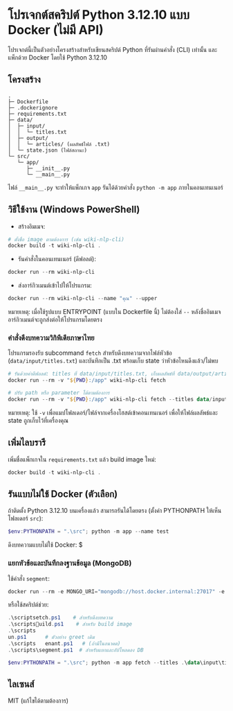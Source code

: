 # โปรเจกต์สคริปต์ Python 3.12.10 แบบ Docker (ไม่มี API)

โปรเจกต์นี้เป็นตัวอย่างโครงสร้างสำหรับเขียนสคริปต์ Python ที่รันผ่านคำสั่ง (CLI) เท่านั้น และแพ็กด้วย Docker โดยใช้ Python 3.12.10

## โครงสร้าง

```
.
├─ Dockerfile
├─ .dockerignore
├─ requirements.txt
├─ data/
│  ├─ input/
│  │  └─ titles.txt
│  ├─ output/
│  │  └─ articles/ (ผลลัพธ์ไฟล์ .txt)
│  └─ state.json (ไฟล์สถานะ)
└─ src/
   └─ app/
      ├─ __init__.py
      └─ __main__.py
```

ไฟล์ `__main__.py` จะทำให้แพ็กเกจ `app` รันได้ด้วยคำสั่ง `python -m app` ภายในคอนเทนเนอร์

## วิธีใช้งาน (Windows PowerShell)

- สร้างอิมเมจ:

```powershell
# ตั้งชื่อ image ตามต้องการ (เช่น wiki-nlp-cli)
docker build -t wiki-nlp-cli .
```

- รันคำสั่งในคอนเทนเนอร์ (ดีฟอลต์):

```powershell
docker run --rm wiki-nlp-cli
```

- ส่งอาร์กิวเมนต์เข้าไปให้โปรแกรม:

```powershell
docker run --rm wiki-nlp-cli --name "คุณ" --upper
```

หมายเหตุ: เมื่อใช้รูปแบบ ENTRYPOINT (แบบใน Dockerfile นี้) ไม่ต้องใส่ `--` หลังชื่ออิมเมจ อาร์กิวเมนต์จะถูกส่งต่อให้โปรแกรมโดยตรง

### คำสั่งดึงบทความวิกิพีเดียภาษาไทย

โปรแกรมรองรับ subcommand `fetch` สำหรับดึงบทความจากไฟล์หัวข้อ (`data/input/titles.txt`) และบันทึกเป็น .txt พร้อมเก็บ state ว่าหัวข้อไหนดึงแล้ว/ไม่พบ

```powershell
# รันด้วยค่าดีฟอลต์: titles ที่ data/input/titles.txt, เก็บผลลัพธ์ที่ data/output/articles และ state ที่ data/state.json
docker run --rm -v "${PWD}:/app" wiki-nlp-cli fetch

# ปรับ path หรือ parameter ได้ตามต้องการ
docker run --rm -v "${PWD}:/app" wiki-nlp-cli fetch --titles data/input/titles.txt --out-dir data/output/articles --state data/state.json --delay 0.2 --timeout 15
```

หมายเหตุ: ใช้ `-v` เพื่อแมปโฟลเดอร์/ไฟล์จากเครื่องโฮสต์เข้าคอนเทนเนอร์ เพื่อให้ไฟล์ผลลัพธ์และ state ถูกเก็บไว้ที่เครื่องคุณ

## เพิ่มไลบรารี

เพิ่มชื่อแพ็กเกจใน `requirements.txt` แล้ว build image ใหม่:

```powershell
docker build -t wiki-nlp-cli .
```

## รันแบบไม่ใช้ Docker (ตัวเลือก)

ถ้าติดตั้ง Python 3.12.10 บนเครื่องแล้ว สามารถรันได้โดยตรง (ตั้งค่า PYTHONPATH ให้เห็นโฟลเดอร์ `src`):

```powershell
$env:PYTHONPATH = ".\src"; python -m app --name test
```

ดึงบทความแบบไม่ใช้ Docker:
$
### แยกหัวข้อและบันทึกลงฐานข้อมูล (MongoDB)

ใช้คำสั่ง `segment`:

```powershell
docker run --rm -e MONGO_URI="mongodb://host.docker.internal:27017" -e MONGO_DB="tiktok_live" -e MONGO_USER="appuser" -e MONGO_PASSWORD="apppass" -e MONGO_AUTH_DB="admin" -v "${PWD}:/app" wiki-nlp-cli segment --articles-dir data/output/articles --collection corpus --batch 100 --state data/state.json
```

หรือใช้สคริปต์ช่วย:

```powershell
.\scriptsetch.ps1    # สำหรับดึงบทความ
.\scriptsuild.ps1    # สำหรับ build image
.\scripts
un.ps1      # ตัวอย่าง greet เดิม
.\scripts	enant.ps1   # (ถ้ามีในอนาคต)
.\scripts\segment.ps1  # สำหรับแยกและอัปโหลดลง DB
```

```powershell
$env:PYTHONPATH = ".\src"; python -m app fetch --titles .\data\input\titles.txt --out-dir .\data\output\articles --state .\data\state.json
```

## ไลเซนส์

MIT (แก้ไขได้ตามต้องการ)
